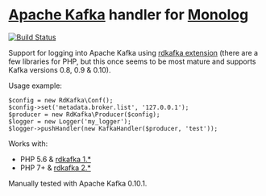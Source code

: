 # [Apache Kafka](https://kafka.apache.org/) handler for [Monolog](https://github.com/Seldaek/monolog)

[![Build Status](https://travis-ci.org/kozlice/monolog-kafka.svg?branch=master)](https://travis-ci.org/kozlice/monolog-kafka)

Support for logging into Apache Kafka using [rdkafka extension](https://github.com/arnaud-lb/php-rdkafka) (there are a few libraries for PHP, but this once seems to be most mature and supports Kafka versions 0.8, 0.9 & 0.10).

Usage example:

    $config = new RdKafka\Conf();
    $config->set('metadata.broker.list', '127.0.0.1');
    $producer = new RdKafka\Producer($config);
    $logger = new Logger('my_logger');
    $logger->pushHandler(new KafkaHandler($producer, 'test'));

Works with:
- PHP 5.6 & [rdkafka 1.*](https://pecl.php.net/package/rdkafka/1.0.0)
- PHP 7+ & [rdkafka 2.*](https://pecl.php.net/package/rdkafka/2.0.0)

Manually tested with Apache Kafka 0.10.1.
